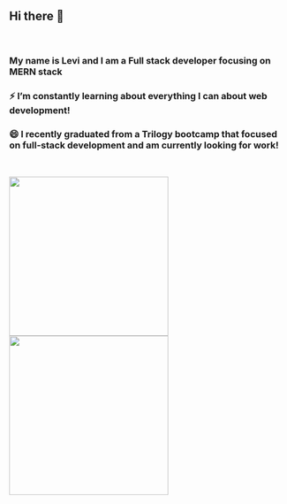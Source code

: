 ## Hi there 👋

&nbsp;

### My name is Levi and I am a Full stack developer focusing on MERN stack

### ⚡ I’m constantly learning about everything I can about web development!

### 😄 I recently graduated from a Trilogy bootcamp that focused on full-stack development and am currently looking for work!

&nbsp;

<img align="center" style="height:18rem" src="https://github-readme-stats.vercel.app/api/top-langs/?username=Halvosaurus34&theme=radical" /> <img align="center" style="height:18rem" src="https://github-readme-stats.vercel.app/api/?username=Halvosaurus34&theme=radical" />

<!--
**Halvosaurus34/Halvosaurus34** is a ✨ _special_ ✨ repository because its `README.md` (this file) appears on your GitHub profile.

Here are some ideas to get you started:

- 🔭 I’m currently working on ...
- 🌱 I’m currently learning ...
- 👯 I’m looking to collaborate on ...
- 🤔 I’m looking for help with ...
- 💬 Ask me about ...
- 📫 How to reach me: ...
- 😄 Pronouns: ...
- ⚡ Fun fact: ...
-->
